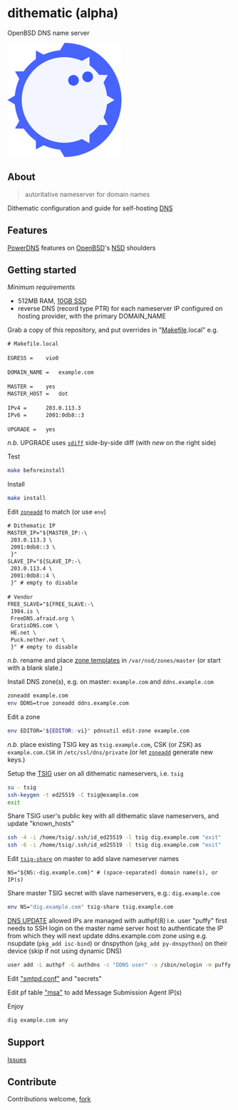 # dithematic (alpha)

OpenBSD DNS name server

![Dithematic Logo](src/usr/local/share/doc/dithematic/dithematic-256x256.png)

## About
> autoritative nameserver for domain names

Dithematic configuration and guide for self-hosting [DNS](https://powerdns.org/dns-camel/)

## Features

[PowerDNS](https://doc.powerdns.com/authoritative/) features on [OpenBSD](https://github.com/openbsd/src/tree/master/usr.sbin/nsd)'s [NSD](https://man.openbsd.org/nsd.conf) shoulders

## Getting started

*Minimum requirements*
- 512MB RAM, [10GB SSD](src/usr/local/share/doc/dithematic/disklabel)
- reverse DNS (record type PTR) for each nameserver IP configured on hosting provider, with the primary DOMAIN_NAME

Grab a copy of this repository, and put overrides in "[Makefile](Makefile).local" e.g.
```console
# Makefile.local

EGRESS =	vio0

DOMAIN_NAME =	example.com

MASTER =	yes
MASTER_HOST =	dot

IPv4 =		203.0.113.3
IPv6 =		2001:0db8::3

UPGRADE =	yes
```

*n.b.* UPGRADE uses [`sdiff`](https://man.openbsd.org/sdiff) side-by-side diff (with *new* on the right side)

Test
```sh
make beforeinstall
```

Install
```sh
make install
```

Edit [`zoneadd`](src/usr/local/bin/zoneadd) to match (or use `env`)
```console
# Dithematic IP
MASTER_IP="${MASTER_IP:-\
 203.0.113.3 \
 2001:0db8::3 \
 }"
SLAVE_IP="${SLAVE_IP:-\
 203.0.113.4 \
 2001:0db8::4 \
 }" # empty to disable

# Vendor
FREE_SLAVE="${FREE_SLAVE:-\
 1984.is \
 FreeDNS.afraid.org \
 GratisDNS.com \
 HE.net \
 Puck.nether.net \
 }" # empty to disable
```

*n.b.* rename and place [zone templates](https://github.com/vedetta-com/dithematic/tree/master/src/usr/local/share/examples/dithematic) in `/var/nsd/zones/master` (or start with a blank slate.)

Install DNS zone(s), e.g. on master: `example.com` and `ddns.example.com`
```sh
zoneadd example.com
env DDNS=true zoneadd ddns.example.com
```

Edit a zone
```sh
env EDITOR="${EDITOR:-vi}" pdnsutil edit-zone example.com
```

*n.b.* place existing TSIG key as `tsig.example.com`, CSK (or ZSK) as `example.com.CSK` in `/etc/ssl/dns/private` (or let [`zoneadd`](src/usr/local/bin/zoneadd) generate new keys.)

Setup the [TSIG](https://tools.ietf.org/html/rfc2845) user on all dithematic nameservers, i.e. `tsig`
```sh
su - tsig
ssh-keygen -t ed25519 -C tsig@example.com
exit
```

Share TSIG user's public key with all dithematic slave nameservers, and update "known_hosts"
```sh
ssh -4 -i /home/tsig/.ssh/id_ed25519 -l tsig dig.example.com "exit"
ssh -6 -i /home/tsig/.ssh/id_ed25519 -l tsig dig.example.com "exit"
```

Edit [`tsig-share`](src/usr/local/bin/tsig-share) on master to add slave nameserver names
```console
NS="${NS:-dig.example.com}" # (space-separated) domain name(s), or IP(s)
```

Share master TSIG secret with slave nameservers, e.g.: `dig.example.com`
```sh
env NS="dig.example.com" tsig-share tsig.example.com
```

[DNS UPDATE](https://tools.ietf.org/html/rfc2136) allowed IPs are managed with authpf(8) i.e. user "puffy" first needs to SSH login on the master name server host to authenticate the IP from which they will next update ddns.example.com zone using e.g. nsupdate (`pkg_add isc-bind`) or dnspython (`pkg_add py-dnspython`) on their device (skip if not using dynamic DNS)
```sh
user add -L authpf -G authdns -c "DDNS user" -s /sbin/nologin -m puffy
```

Edit ["smtpd.conf"](src/etc/mail/smtpd.conf) and "secrets"

Edit pf table ["msa"](src/etc/pf.conf.table.msa) to add Message Submission Agent IP(s)

Enjoy
```sh
dig example.com any
```

## Support
[Issues](https://github.com/vedetta-com/dithematic/issues)

## Contribute
Contributions welcome, [fork](https://github.com/vedetta-com/dithematic/fork)

